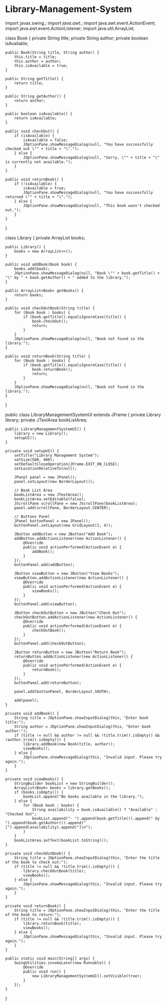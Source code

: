 # Library-Management-System
import javax.swing.*;
import java.awt.*;
import java.awt.event.ActionEvent;
import java.awt.event.ActionListener;
import java.util.ArrayList;

class Book {
    private String title;
    private String author;
    private boolean isAvailable;

    public Book(String title, String author) {
        this.title = title;
        this.author = author;
        this.isAvailable = true;
    }

    public String getTitle() {
        return title;
    }

    public String getAuthor() {
        return author;
    }

    public boolean isAvailable() {
        return isAvailable;
    }

    public void checkOut() {
        if (isAvailable) {
            isAvailable = false;
            JOptionPane.showMessageDialog(null, "You have successfully checked out \"" + title + "\".");
        } else {
            JOptionPane.showMessageDialog(null, "Sorry, \"" + title + "\" is currently not available.");
        }
    }

    public void returnBook() {
        if (!isAvailable) {
            isAvailable = true;
            JOptionPane.showMessageDialog(null, "You have successfully returned \"" + title + "\".");
        } else {
            JOptionPane.showMessageDialog(null, "This book wasn't checked out.");
        }
    }
}

class Library {
    private ArrayList<Book> books;

    public Library() {
        books = new ArrayList<>();
    }

    public void addBook(Book book) {
        books.add(book);
        JOptionPane.showMessageDialog(null, "Book \"" + book.getTitle() + "\" by " + book.getAuthor() + " added to the library.");
    }

    public ArrayList<Book> getBooks() {
        return books;
    }

    public void checkOutBook(String title) {
        for (Book book : books) {
            if (book.getTitle().equalsIgnoreCase(title)) {
                book.checkOut();
                return;
            }
        }
        JOptionPane.showMessageDialog(null, "Book not found in the library.");
    }

    public void returnBook(String title) {
        for (Book book : books) {
            if (book.getTitle().equalsIgnoreCase(title)) {
                book.returnBook();
                return;
            }
        }
        JOptionPane.showMessageDialog(null, "Book not found in the library.");
    }
}

public class LibraryManagementSystemUI extends JFrame {
    private Library library;
    private JTextArea bookListArea;

    public LibraryManagementSystemUI() {
        library = new Library();
        setupUI();
    }

    private void setupUI() {
        setTitle("Library Management System");
        setSize(500, 400);
        setDefaultCloseOperation(JFrame.EXIT_ON_CLOSE);
        setLocationRelativeTo(null);

        JPanel panel = new JPanel();
        panel.setLayout(new BorderLayout());

        // Book List Area
        bookListArea = new JTextArea();
        bookListArea.setEditable(false);
        JScrollPane scrollPane = new JScrollPane(bookListArea);
        panel.add(scrollPane, BorderLayout.CENTER);

        // Buttons Panel
        JPanel buttonPanel = new JPanel();
        buttonPanel.setLayout(new GridLayout(1, 4));

        JButton addButton = new JButton("Add Book");
        addButton.addActionListener(new ActionListener() {
            @Override
            public void actionPerformed(ActionEvent e) {
                addBook();
            }
        });
        buttonPanel.add(addButton);

        JButton viewButton = new JButton("View Books");
        viewButton.addActionListener(new ActionListener() {
            @Override
            public void actionPerformed(ActionEvent e) {
                viewBooks();
            }
        });
        buttonPanel.add(viewButton);

        JButton checkOutButton = new JButton("Check Out");
        checkOutButton.addActionListener(new ActionListener() {
            @Override
            public void actionPerformed(ActionEvent e) {
                checkOutBook();
            }
        });
        buttonPanel.add(checkOutButton);

        JButton returnButton = new JButton("Return Book");
        returnButton.addActionListener(new ActionListener() {
            @Override
            public void actionPerformed(ActionEvent e) {
                returnBook();
            }
        });
        buttonPanel.add(returnButton);

        panel.add(buttonPanel, BorderLayout.SOUTH);

        add(panel);
    }

    private void addBook() {
        String title = JOptionPane.showInputDialog(this, "Enter book title:");
        String author = JOptionPane.showInputDialog(this, "Enter book author:");
        if (title != null && author != null && !title.trim().isEmpty() && !author.trim().isEmpty()) {
            library.addBook(new Book(title, author));
            viewBooks();
        } else {
            JOptionPane.showMessageDialog(this, "Invalid input. Please try again.");
        }
    }

    private void viewBooks() {
        StringBuilder bookList = new StringBuilder();
        ArrayList<Book> books = library.getBooks();
        if (books.isEmpty()) {
            bookList.append("No books available in the library.");
        } else {
            for (Book book : books) {
                String availability = book.isAvailable() ? "Available" : "Checked Out";
                bookList.append("- ").append(book.getTitle()).append(" by ").append(book.getAuthor()).append(" [").append(availability).append("]\n");
            }
        }
        bookListArea.setText(bookList.toString());
    }

    private void checkOutBook() {
        String title = JOptionPane.showInputDialog(this, "Enter the title of the book to check out:");
        if (title != null && !title.trim().isEmpty()) {
            library.checkOutBook(title);
            viewBooks();
        } else {
            JOptionPane.showMessageDialog(this, "Invalid input. Please try again.");
        }
    }

    private void returnBook() {
        String title = JOptionPane.showInputDialog(this, "Enter the title of the book to return:");
        if (title != null && !title.trim().isEmpty()) {
            library.returnBook(title);
            viewBooks();
        } else {
            JOptionPane.showMessageDialog(this, "Invalid input. Please try again.");
        }
    }

    public static void main(String[] args) {
        SwingUtilities.invokeLater(new Runnable() {
            @Override
            public void run() {
                new LibraryManagementSystemUI().setVisible(true);
            }
        });
    }
}
